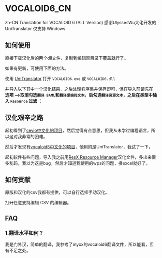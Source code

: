 # VOCALOID6_CN
zh-CN Translation for VOCALOID 6 (ALL Version)
感谢UlyssesWu大佬开发的UniTranslator
仅支持 Windows

## 如何使用
直接下载汉化后的两个dll文件，复制到编辑器目录下覆盖就行了。

如果有更新，可使用下面的方法。

使用 [UniTranslator](https://github.com/UlyssesWu/BAML-Translator/releases) 打开 `VOCALOID6.exe` 或 `VOCALOID6.dll` 

并导入以下其中一个汉化结果，之后处理程序集并保存即可，但在导入前请先在 **选项 -->取消勾选`翻译 BAML`和`翻译硬编码文本`，后勾选`翻译资源文本`，之后在类型中输入 `Resource` 过滤** ：

## 汉化艰辛之路
起初看到了[cevio中文化的项目](https://github.com/VOICeVIO/CeVIO.CN)，然后觉得有点意思，但我从未学过编程语言，所以这对我非常的困难。

然后才发现有[vocaloid5中文化的项目](https://github.com/LiarOnce/VOCALOID5-CN)，他用的是UniTranslator，我试了一下，

起初软件有些问题，导入我之前用[ResX Resource Manager](https://github.com/tom-englert/ResXResourceManager)汉化文件，多出来很多乱码，我以为这是bug，然后才知道我使用的wps的问题，换excel就好了。

## 如何贡献
原版和汉化的csv我都有提供，可以自行选择手动汉化。

打开任意支持编辑 CSV 的编辑器。

## FAQ

### 1.翻译水平如何？
我是门外汉，简单的翻译，我参考了myxx的vocaloid6翻译文件，所以能看，但有不足之处。
